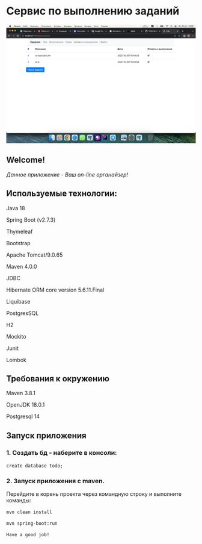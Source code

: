 # **Сервис по выполнению заданий**

![img_1.png](img_1.png)
## Welcome!

_Данное приложение - Ваш on-line органайзер!_
       
## Используемые технологии:

Java 18

Spring Boot (v2.7.3)

Thymeleaf

Bootstrap

Apache Tomcat/9.0.65

Maven 4.0.0

JDBC

Hibernate ORM core version 5.6.11.Final

Liquibase 

PostgresSQL 

H2 

Mockito 

Junit 

Lombok

## Требования к окружению

Maven 3.8.1

OpenJDK 18.0.1

Postgresql 14 


## Запуск приложения

### 1. Создать бд - наберите в консоли:

```
create database todo;
```

### 2. Запуск приложения с maven. 
Перейдите в корень проекта через командную строку и выполните команды:

```
mvn clean install
```

```
mvn spring-boot:run
```

```
Have a good job!
```